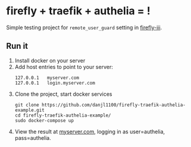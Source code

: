 # firefly + traefik + authelia = !

Simple testing project for `remote_user_guard` setting in [firefly-iii](https://github.com/firefly-iii/firefly-iii).

## Run it

1. Install docker on your server
1. Add host entries to point to your server:
    ```
    127.0.0.1	myserver.com
    127.0.0.1	login.myserver.com
    ```
1. Clone the project, start docker services
    ```
    git clone https://github.com/danjl1100/firefly-traefik-authelia-example.git
    cd firefly-traefik-authelia-example/
    sudo docker-compose up
    ```
1. View the result at [myserver.com](https://myserver.com/), logging in as user=authelia, pass=authelia.
